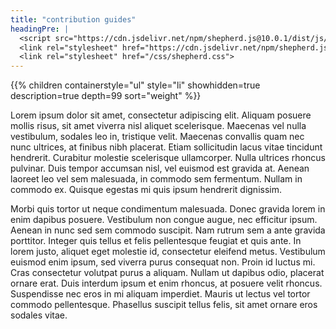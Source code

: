 ```yaml
---
title: "contribution guides"
headingPre: |
  <script src="https://cdn.jsdelivr.net/npm/shepherd.js@10.0.1/dist/js/shepherd.min.js"></script>
  <link rel="stylesheet" href="https://cdn.jsdelivr.net/npm/shepherd.js@10.0.1/dist/css/shepherd.css"/>
  <link rel="stylesheet" href="/css/shepherd.css">
---
```


{{% children
	containerstyle="ul"
	style="li"
	showhidden=true
	description=true
	depth=99
	sort="weight" %}}


Lorem ipsum dolor sit amet, consectetur adipiscing elit. Aliquam posuere mollis risus, sit amet viverra nisl aliquet scelerisque. Maecenas vel nulla vestibulum, sodales leo in, tristique velit. Maecenas convallis quam nec nunc ultrices, at finibus nibh placerat. Etiam sollicitudin lacus vitae tincidunt hendrerit. Curabitur molestie scelerisque ullamcorper. Nulla ultrices rhoncus pulvinar. Duis tempor accumsan nisl, vel euismod est gravida at. Aenean laoreet leo vel sem malesuada, in commodo sem fermentum. Nullam in commodo ex. Quisque egestas mi quis ipsum hendrerit dignissim.

Morbi quis tortor ut neque condimentum malesuada. Donec gravida lorem in enim dapibus posuere. Vestibulum non congue augue, nec efficitur ipsum. Aenean in nunc sed sem commodo suscipit. Nam rutrum sem a ante gravida porttitor. Integer quis tellus et felis pellentesque feugiat et quis ante. In lorem justo, aliquet eget molestie id, consectetur eleifend metus. Vestibulum euismod enim ipsum, sed viverra purus consequat non. Proin id luctus mi. Cras consectetur volutpat purus a aliquam. Nullam ut dapibus odio, placerat ornare erat. Duis interdum ipsum et enim rhoncus, at posuere velit rhoncus. Suspendisse nec eros in mi aliquam imperdiet. Mauris ut lectus vel tortor commodo pellentesque. Phasellus suscipit tellus felis, sit amet ornare eros sodales vitae.
